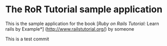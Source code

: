 # The RoR Tutorial sample application 

This is the sample application for the book
[*Ruby on Rails Tutorial:* Learn rails by Example*] (http://www.railstutorial.org/)
by someone

This is a test commit
